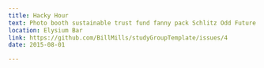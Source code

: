 ```yaml
---
title: Hacky Hour
text: Photo booth sustainable trust fund fanny pack Schlitz Odd Future pork belly listicle, ugh freegan narwhal iPhone seitan shabby chic.
location: Elysium Bar
link: https://github.com/BillMills/studyGroupTemplate/issues/4
date: 2015-08-01

---
```

